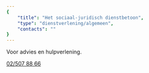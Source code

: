 ```yaml
---
{
	"title": "Het sociaal-juridisch dienstbetoon",
	"type": "dienstverlening/algemeen",
	"contacts": ""
}
---
```


Voor advies en hulpverlening.

[02/507 88 66](tel:+3225078866)